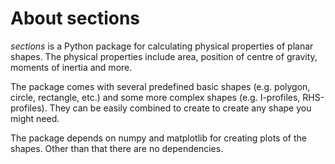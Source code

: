 # About sections

*sections* is a Python package for calculating physical properties of planar
shapes. The physical properties include area, position of centre of gravity,
moments of inertia and more.

The package comes with several predefined basic shapes (e.g. polygon,
circle, rectangle, etc.) and some more complex shapes (e.g. I-profiles,
RHS-profiles). They can be easily combined to create to create any shape you
might need.

The package depends on numpy and matplotlib for creating plots of the shapes.
Other than that there are no dependencies.
